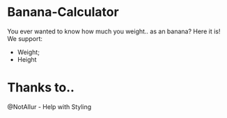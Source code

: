 # Banana-Calculator
You ever wanted to know how much you weight.. as an banana? Here it is! We support: 
- Weight; 
- Height

# Thanks to..
@NotAllur - Help with Styling
